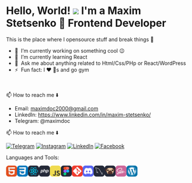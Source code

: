 # Hello, World! <img src="https://media.giphy.com/media/hvRJCLFzcasrR4ia7z/giphy.gif" width="4%"> I'm a Maxim Stetsenko :leaves: Frontend Developer

This is the place where I opensource stuff and break things :rofl:

- 🔭 &nbsp;I’m currently working on something cool :wink:
- 🌱 &nbsp;I’m currently learning React
- 💬 &nbsp;Ask me about anything related to Html/Css/PHp or React/WordPress
- ⚡ &nbsp;Fun fact: I ❤️ 🐶s and go gym

<br />

📫 How to reach me :arrow_down:
- Email: maximdoc2000@gmail.com
- LinkedIn: https://www.linkedin.com/in/maxim-stetsenko/
- Telegram: @maximdoc

📫 How to reach me :arrow_down:

[![Telegram](https://img.shields.io/badge/-Telegram-090909?style=for-the-badge&logo=telegram&logoColor=27A0D9)](https://t.me/maximdoc)
[![Instagram](https://img.shields.io/badge/-Instagram-090909?style=for-the-badge&logo=instagram&logoColor=B4068E)](https://www.instagram.com/x.a.m.a.x__)
[![LinkedIn](https://img.shields.io/badge/-LinkedIn-090909?style=for-the-badge&logo=linkedin&logoColor=007BB6)](https://www.linkedin.com/in/maxim-stetsenko)
[![Facebook](https://img.shields.io/badge/-Facebook-090909?style=for-the-badge&logo=Facebook&logoColor=1195F5)](https://www.facebook.com/)

Languages and Tools:

<img align="left" alt="HTML5" width="30px" src="https://github.com/tandpfun/skill-icons/blob/main/icons/HTML.svg" />
<img align="left" alt="CSS3" width="30px" src="https://github.com/tandpfun/skill-icons/blob/main/icons/CSS.svg" />
<img align="left" alt="React" width="30px" src="https://github.com/tandpfun/skill-icons/blob/main/icons/React-Dark.svg" />
<img align="left" alt="Php" width="30px" src="https://github.com/tandpfun/skill-icons/blob/main/icons/PHP-Dark.svg" />
<img align="left" alt="JavaScript" width="30px" src="https://github.com/tandpfun/skill-icons/blob/main/icons/JavaScript.svg" />
<img align="left" alt="Figma" width="30px" src="https://github.com/tandpfun/skill-icons/blob/main/icons/Figma-Dark.svg" />
<img align="left" alt="Git" width="30px" src="https://github.com/tandpfun/skill-icons/blob/main/icons/Git.svg" />
<img align="left" alt="Diskord" width="30px" src="https://github.com/tandpfun/skill-icons/blob/main/icons/Discord.svg" />
<img align="left" alt="MySql" width="30px" src="https://github.com/tandpfun/skill-icons/blob/main/icons/MySQL-Dark.svg" />
<img align="left" alt="Pug" width="30px" src="https://github.com/tandpfun/skill-icons/blob/main/icons/Pug-Dark.svg" />
<img align="left" alt="Sass" width="30px" src="https://github.com/tandpfun/skill-icons/blob/main/icons/Sass.svg" />
<img align="left" alt="WordPress" width="30px" src="https://github.com/tandpfun/skill-icons/blob/main/icons/Wordpress.svg" />
